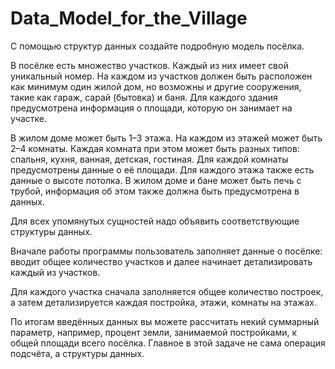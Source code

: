 # Data_Model_for_the_Village
С помощью структур данных создайте подробную модель посёлка.

В посёлке есть множество участков. Каждый из них имеет свой уникальный номер. На каждом из участков должен быть расположен как минимум один жилой дом, но возможны и другие сооружения, такие как гараж, сарай (бытовка) и баня. Для каждого здания предусмотрена информация о площади, которую он занимает на участке.

В жилом доме может быть 1–3 этажа. На каждом из этажей может быть 2–4 комнаты. Каждая комната при этом может быть разных типов: спальня, кухня, ванная, детская, гостиная. Для каждой комнаты предусмотрены данные о её площади. Для каждого этажа также есть данные о высоте потолка. В жилом доме и бане может быть печь с трубой, информация об этом также должна быть предусмотрена в данных.

Для всех упомянутых сущностей надо объявить соответствующие структуры данных.

Вначале работы программы пользователь заполняет данные о посёлке: вводит общее количество участков и далее начинает детализировать каждый из участков.

Для каждого участка сначала заполняется общее количество построек, а затем детализируется каждая постройка, этажи, комнаты на этажах.

По итогам введённых данных вы можете рассчитать некий суммарный параметр, например, процент земли, занимаемой постройками, к общей площади всего посёлка. Главное в этой задаче не сама операция подсчёта, а структуры данных.
